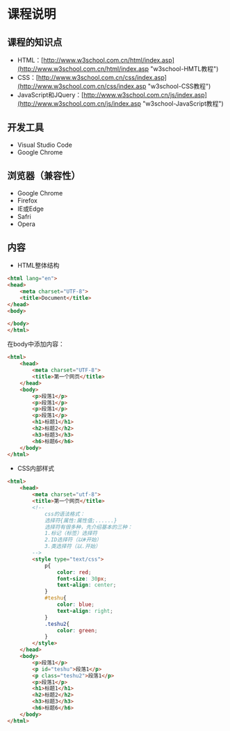 # 课程说明

## 课程的知识点

* HTML：[http://www.w3school.com.cn/html/index.asp](http://www.w3school.com.cn/html/index.asp "w3school-HMTL教程")
* CSS：[http://www.w3school.com.cn/css/index.asp](http://www.w3school.com.cn/css/index.asp "w3school-CSS教程")
* JavaScript和JQuery：[http://www.w3school.com.cn/js/index.asp](http://www.w3school.com.cn/js/index.asp "w3school-JavaScript教程")

## 开发工具

* Visual Studio Code
* Google Chrome

## 浏览器（兼容性）

* Google Chrome
* Firefox
* IE或Edge
* Safri
* Opera

## 内容

* HTML整体结构

``` HTML
<html lang="en">
<head>
    <meta charset="UTF-8">
    <title>Document</title>
</head>
<body>

</body>
</html>
```

在body中添加内容：

``` HTML
<html>
    <head>
        <meta charset="UTF-8">
        <title>第一个网页</title>
    </head>
    <body>
        <p>段落1</p>
        <p>段落1</p>
        <p>段落1</p>
        <p>段落1</p>
        <h1>标题1</h1>
        <h2>标题2</h2>
        <h3>标题3</h3>
        <h6>标题6</h6>
    </body>
</html>
```

* CSS内部样式

``` HTML
<html>
    <head>
        <meta charset="utf-8">
        <title>第一个网页</title>
        <!-- 
            css的语法格式：
            选择符{属性:属性值;......}
            选择符有很多种，先介绍基本的三种：
            1.标记（标签）选择符
            2.ID选择符（以#开始）
            3.类选择符（以.开始）            
        -->
        <style type="text/css">
            p{
                color: red;
                font-size: 30px;
                text-align: center;
            }
            #teshu{
                color: blue;
                text-align: right;
            }
            .teshu2{
                color: green;
            }
        </style>       
    </head>
    <body>
        <p>段落1</p>
        <p id="teshu">段落1</p>
        <p class="teshu2">段落1</p>
        <p>段落1</p>
        <h1>标题1</h1>
        <h2>标题2</h2>
        <h3>标题3</h3>
        <h6>标题6</h6>
    </body>
</html>
```
